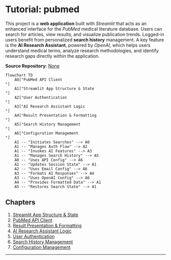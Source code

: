 # Tutorial: pubmed

This project is a **web application** built with *Streamlit* that acts as an enhanced interface for the *PubMed* medical literature database.
Users can search for articles, view results, and visualize publication trends.
Logged-in users benefit from personalized **search history** management.
A key feature is the **AI Research Assistant**, powered by *OpenAI*, which helps users understand medical terms, analyze research methodologies, and identify research gaps directly within the application.


**Source Repository:** [None](None)

```mermaid
flowchart TD
    A0["PubMed API Client
"]
    A1["Streamlit App Structure & State
"]
    A2["User Authentication
"]
    A3["AI Research Assistant Logic
"]
    A4["Result Presentation & Formatting
"]
    A5["Search History Management
"]
    A6["Configuration Management
"]
    A1 -- "Initiates Searches" --> A0
    A1 -- "Manages Auth Flow" --> A2
    A1 -- "Invokes AI Features" --> A3
    A1 -- "Manages Search History" --> A5
    A0 -- "Uses API Config" --> A6
    A2 -- "Updates Session State" --> A1
    A2 -- "Uses Email Config" --> A6
    A3 -- "Formats AI Responses" --> A4
    A3 -- "Uses OpenAI Config" --> A6
    A4 -- "Provides Formatted Data" --> A1
    A5 -- "Restores Search State" --> A1
```

## Chapters

1. [Streamlit App Structure & State
](01_streamlit_app_structure___state_.md)
2. [PubMed API Client
](02_pubmed_api_client_.md)
3. [Result Presentation & Formatting
](03_result_presentation___formatting_.md)
4. [AI Research Assistant Logic
](04_ai_research_assistant_logic_.md)
5. [User Authentication
](05_user_authentication_.md)
6. [Search History Management
](06_search_history_management_.md)
7. [Configuration Management
](07_configuration_management_.md)


----
